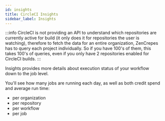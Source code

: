 ```yaml
---
id: insights
title: CircleCI Insights
sidebar_label: Insights
---
```


:::info
CircleCI is not providing an API to understand which repositories are currently active for build (it only does it for repositories the user is watching), therefore to fetch the data for an entire organization, ZenCrepes has to query each project individually. So if you have 100's of them, this takes 100's of queries, even if you only have 2 repositories enabled for CircleCI builds.
:::

Insights provides more details about execution status of your workflow down to the job level.

You'll see how many jobs are running each day, as well as both credit spend and average run time:

- per organization
- per repository
- per workflow
- per job
